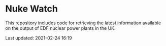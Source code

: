 # Nuke Watch

This repository includes code for retrieving the latest information available on the output of EDF nuclear power plants in the UK.

Last updated: 2021-02-24 16:19